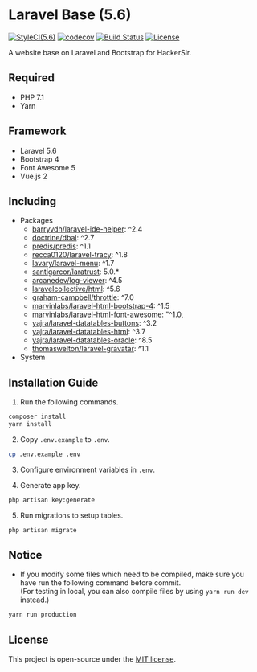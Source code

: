 # Laravel Base (5.6)
[![StyleCI(5.6)](https://styleci.io/repos/65561499/shield?branch=5.6)](https://styleci.io/repos/65561499)
[![codecov](https://codecov.io/gh/HackerSir/laravel-base/branch/5.6/graph/badge.svg)](https://codecov.io/gh/HackerSir/laravel-base)
[![Build Status](https://travis-ci.org/HackerSir/laravel-base.svg?branch=5.6)](https://travis-ci.org/HackerSir/laravel-base)
[![License](https://img.shields.io/github/license/HackerSir/laravel-base.svg)](https://raw.githubusercontent.com/HackerSir/laravel-base/master/LICENSE)

A website base on Laravel and Bootstrap for HackerSir.

## Required
- PHP 7.1
- Yarn

## Framework
- Laravel 5.6
- Bootstrap 4
- Font Awesome 5
- Vue.js 2

## Including
- Packages
  - [barryvdh/laravel-ide-helper](https://github.com/barryvdh/laravel-ide-helper): ^2.4
  - [doctrine/dbal](https://github.com/doctrine/dbal): ^2.7
  - [predis/predis](https://github.com/nrk/predis): ^1.1
  - [recca0120/laravel-tracy](https://github.com/recca0120/laravel-tracy): ^1.8
  - [lavary/laravel-menu](https://github.com/lavary/laravel-menu): ^1.7
  - [santigarcor/laratrust](https://github.com/santigarcor/laratrust): 5.0.*
  - [arcanedev/log-viewer](https://github.com/ARCANEDEV/LogViewer): ^4.5
  - [laravelcollective/html](https://github.com/LaravelCollective/html): ^5.6
  - [graham-campbell/throttle](https://github.com/GrahamCampbell/Laravel-Throttle): ^7.0
  - [marvinlabs/laravel-html-bootstrap-4](https://github.com/marvinlabs/laravel-html-bootstrap-4): ^1.5
  - [marvinlabs/laravel-html-font-awesome](https://github.com/marvinlabs/laravel-html-font-awesome): "^1.0,
  - [yajra/laravel-datatables-buttons](https://github.com/yajra/laravel-datatables-buttons): ^3.2
  - [yajra/laravel-datatables-html](https://github.com/yajra/laravel-datatables-html): ^3.7
  - [yajra/laravel-datatables-oracle](https://github.com/yajra/laravel-datatables-oracle): ^8.5
  - [thomaswelton/laravel-gravatar](https://github.com/thomaswelton/laravel-gravatar): ^1.1
- System

## Installation Guide
1. Run the following commands.
```bash
composer install  
yarn install
```

2. Copy `.env.example` to `.env`.
```bash
cp .env.example .env
```

3. Configure environment variables in `.env`.

4. Generate app key.
```bash
php artisan key:generate
```

5. Run migrations to setup tables.
```bash
php artisan migrate
```

## Notice
- If you modify some files which need to be compiled, make sure you have run the following command before commit.  
(For testing in local, you can also compile files by using `yarn run dev` instead.)
```bash
yarn run production
```

## License
This project is open-source under the [MIT license](http://opensource.org/licenses/MIT).
